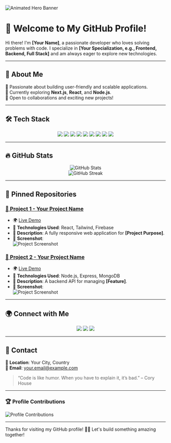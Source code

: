 ![Animated Hero Banner](https://i.imgur.com/Gw4uZph.png)

# 🚀 Welcome to My GitHub Profile!  

Hi there! I'm **[Your Name]**, a passionate developer who loves solving problems with code. I specialize in **[Your Specialization, e.g., Frontend, Backend, Full Stack]** and am always eager to explore new technologies.

---

## 📌 About Me  

🔹 Passionate about building user-friendly and scalable applications.  
🔹 Currently exploring **Next.js**, **React**, and **Node.js**.  
🔹 Open to collaborations and exciting new projects!  

---

## 🛠️ Tech Stack  

<p align="center">
  <a href="https://developer.mozilla.org/en-US/docs/Web/HTML"><img src="https://img.shields.io/badge/-HTML5-000?style=for-the-badge&logo=html5&logoColor=E34F26"></a>
  <a href="https://developer.mozilla.org/en-US/docs/Web/CSS"><img src="https://img.shields.io/badge/-CSS3-000?style=for-the-badge&logo=css3&logoColor=1572B6"></a>
  <a href="https://developer.mozilla.org/en-US/docs/Web/JavaScript"><img src="https://img.shields.io/badge/-JavaScript-000?style=for-the-badge&logo=javascript&logoColor=F7DF1E"></a>
  <a href="https://react.dev/"><img src="https://img.shields.io/badge/-React-000?style=for-the-badge&logo=react&logoColor=61DAFB"></a>
  <a href="https://nodejs.org/"><img src="https://img.shields.io/badge/-Node.js-000?style=for-the-badge&logo=node.js&logoColor=339933"></a>
  <a href="https://expressjs.com/"><img src="https://img.shields.io/badge/-Express-000?style=for-the-badge&logo=express&logoColor=white"></a>
  <a href="https://www.mongodb.com/"><img src="https://img.shields.io/badge/-MongoDB-000?style=for-the-badge&logo=mongodb&logoColor=4EA94B"></a>
  <a href="https://git-scm.com/"><img src="https://img.shields.io/badge/-Git-000?style=for-the-badge&logo=git&logoColor=F05032"></a>
  <a href="https://github.com/"><img src="https://img.shields.io/badge/-GitHub-000?style=for-the-badge&logo=github&logoColor=white"></a>
</p>

---

## 🔥 GitHub Stats  
<p align="center">
  <img src="https://github-readme-stats.vercel.app/api?username=YourUsername&show_icons=true&theme=tokyonight" alt="GitHub Stats">
  <br>
  <img src="https://github-readme-streak-stats.herokuapp.com/?user=YourUsername&theme=tokyonight" alt="GitHub Streak">
</p>

---

## 📂 Pinned Repositories  

### [📌 Project 1 - Your Project Name](https://github.com/YourUsername/YourRepo1)  
- 🌍 [Live Demo](https://yourlivelink.com)  
- 🚀 **Technologies Used**: React, Tailwind, Firebase  
- 📝 **Description**: A fully responsive web application for **[Project Purpose]**.  
- 📸 **Screenshot**:  
  ![Project Screenshot](https://i.imgur.com/YOUR_IMAGE.png)  

### [📌 Project 2 - Your Project Name](https://github.com/YourUsername/YourRepo2)  
- 🌍 [Live Demo](https://yourlivelink.com)  
- 🚀 **Technologies Used**: Node.js, Express, MongoDB  
- 📝 **Description**: A backend API for managing **[Feature]**.  
- 📸 **Screenshot**:  
  ![Project Screenshot](https://i.imgur.com/YOUR_IMAGE.png)  

---

## 🌍 Connect with Me  

<p align="center">
  <a href="https://linkedin.com/in/yourprofile"><img src="https://img.shields.io/badge/-LinkedIn-000?style=for-the-badge&logo=linkedin&logoColor=0077B5"></a>
  <a href="https://github.com/YourUsername"><img src="https://img.shields.io/badge/-GitHub-000?style=for-the-badge&logo=github&logoColor=white"></a>
  <a href="https://twitter.com/yourprofile"><img src="https://img.shields.io/badge/-Twitter-000?style=for-the-badge&logo=twitter&logoColor=1DA1F2"></a>
</p>

---

## 📧 Contact  

📍 **Location**: Your City, Country  
📩 **Email**: your.email@example.com  

> “Code is like humor. When you have to explain it, it’s bad.” – Cory House  

---

### 🏆 Profile Contributions  

![Profile Contributions](https://github-profile-summary-cards.vercel.app/api/cards/profile-details?username=YourUsername&theme=radical)  

---

Thanks for visiting my GitHub profile! 🚀✨ Let's build something amazing together!  

